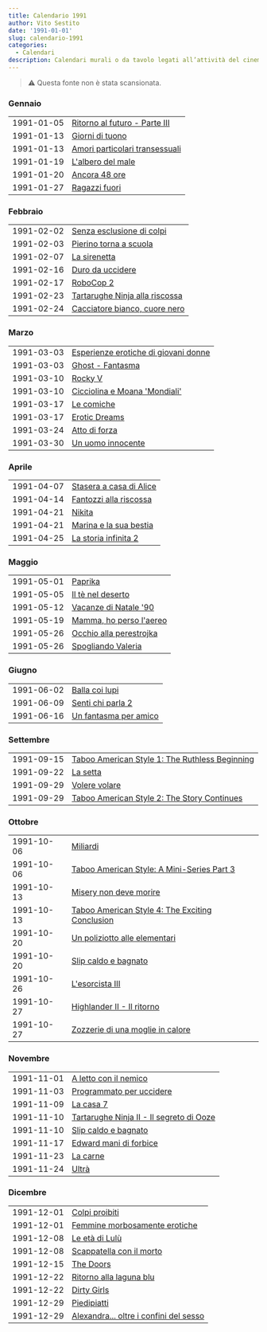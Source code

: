 ```yaml
---
title: Calendario 1991
author: Vito Sestito
date: '1991-01-01'
slug: calendario-1991
categories:
  - Calendari
description: Calendari murali o da tavolo legati all’attività del cinema. Indicano la data di proiezione e il titolo dei film, insieme agli incassi registrati.
---
```



> ⚠️ Questa fonte non è stata scansionata.





### Gennaio


|           |                               |
|:----------|:------------------------------|
|1991-01-05 |[Ritorno al futuro - Parte III](https://www.imdb.com/title/tt0099088/)|
|1991-01-13 |[Giorni di tuono](https://www.imdb.com/title/tt0099371/)|
|1991-01-13 |[Amori particolari transessuali](https://www.imdb.com/title/tt2321179/)|
|1991-01-19 |[L'albero del male](https://www.imdb.com/title/tt0099710/)|
|1991-01-20 |[Ancora 48 ore](https://www.imdb.com/title/tt0099044/)|
|1991-01-27 |[Ragazzi fuori](https://www.imdb.com/title/tt0100454/)|

### Febbraio


|           |                               |
|:----------|:------------------------------|
|1991-02-02 |[Senza esclusione di colpi](https://www.imdb.com/title/tt0092675/)|
|1991-02-03 |[Pierino torna a scuola](https://www.imdb.com/title/tt0100365/)|
|1991-02-07 |[La sirenetta](https://www.imdb.com/title/tt0097757/)|
|1991-02-16 |[Duro da uccidere](https://www.imdb.com/title/tt0099739/)|
|1991-02-17 |[RoboCop 2](https://www.imdb.com/title/tt0100502/)|
|1991-02-23 |[Tartarughe Ninja alla riscossa](https://www.imdb.com/title/tt0100758/)|
|1991-02-24 |[Cacciatore bianco, cuore nero](https://www.imdb.com/title/tt0100928/)|

### Marzo


|           |                                     |
|:----------|:------------------------------------|
|1991-03-03 |[Esperienze erotiche di giovani donne](https://www.imdb.com/title/tt0068989/)|
|1991-03-03 |[Ghost - Fantasma](https://www.imdb.com/title/tt0099653/)|
|1991-03-10 |[Rocky V](https://www.imdb.com/title/tt0100507/)|
|1991-03-10 |[Cicciolina e Moana 'Mondiali'](https://www.imdb.com/title/tt0099267/)|
|1991-03-17 |[Le comiche](https://www.imdb.com/title/tt0099293/)|
|1991-03-17 |[Erotic Dreams](https://www.imdb.com/title/tt0129909/)|
|1991-03-24 |[Atto di forza](https://www.imdb.com/title/tt0100802/)|
|1991-03-30 |[Un uomo innocente](https://www.imdb.com/title/tt0097579/)|

### Aprile


|           |                        |
|:----------|:-----------------------|
|1991-04-07 |[Stasera a casa di Alice](https://www.imdb.com/title/tt0100683/)|
|1991-04-14 |[Fantozzi alla riscossa](https://www.imdb.com/title/tt0099545/)|
|1991-04-21 |[Nikita](https://www.imdb.com/title/tt0100263/)|
|1991-04-21 |[Marina e la sua bestia](https://www.imdb.com/title/tt0390227/)|
|1991-04-25 |[La storia infinita 2](https://www.imdb.com/title/tt0100240/)|

### Maggio


|           |                        |
|:----------|:-----------------------|
|1991-05-01 |[Paprika](https://www.imdb.com/title/tt0098063/)|
|1991-05-05 |[Il tè nel deserto](https://www.imdb.com/title/tt0100594/)|
|1991-05-12 |[Vacanze di Natale '90](https://www.imdb.com/title/tt0129511/)|
|1991-05-19 |[Mamma, ho perso l'aereo](https://www.imdb.com/title/tt0099785/)|
|1991-05-26 |[Occhio alla perestrojka](https://www.imdb.com/title/tt0129271/)|
|1991-05-26 |[Spogliando Valeria](https://www.imdb.com/title/tt0096959/)|

### Giugno


|           |                      |
|:----------|:---------------------|
|1991-06-02 |[Balla coi lupi](https://www.imdb.com/title/tt0099348/)|
|1991-06-09 |[Senti chi parla 2](https://www.imdb.com/title/tt0100050/)|
|1991-06-16 |[Un fantasma per amico](https://www.imdb.com/title/tt0099750/)|

### Settembre


|           |                                               |
|:----------|:----------------------------------------------|
|1991-09-15 |[Taboo American Style 1: The Ruthless Beginning](https://www.imdb.com/title/tt0128683/)|
|1991-09-22 |[La setta](https://www.imdb.com/title/tt0100581/)|
|1991-09-29 |[Volere volare](https://www.imdb.com/title/tt0103223/)|
|1991-09-29 |[Taboo American Style 2: The Story Continues](https://www.imdb.com/title/tt0128684/)|

### Ottobre


|           |                                                |
|:----------|:-----------------------------------------------|
|1991-10-06 |[Miliardi](https://www.imdb.com/title/tt0102445/)|
|1991-10-06 |[Taboo American Style: A Mini-Series Part 3](https://www.imdb.com/title/tt0128685/)|
|1991-10-13 |[Misery non deve morire](https://www.imdb.com/title/tt0100157/)|
|1991-10-13 |[Taboo American Style 4: The Exciting Conclusion](https://www.imdb.com/title/tt0128686/)|
|1991-10-20 |[Un poliziotto alle elementari](https://www.imdb.com/title/tt0099938/)|
|1991-10-20 |[Slip caldo e bagnato](https://www.imdb.com/title/tt32851729/)|
|1991-10-26 |[L'esorcista III](https://www.imdb.com/title/tt0099528/)|
|1991-10-27 |[Highlander II - Il ritorno](https://www.imdb.com/title/tt0102034/)|
|1991-10-27 |[Zozzerie di una moglie in calore](https://www.imdb.com/title/tt0201365/)|

### Novembre


|           |                                         |
|:----------|:----------------------------------------|
|1991-11-01 |[A letto con il nemico](https://www.imdb.com/title/tt0102945/)|
|1991-11-03 |[Programmato per uccidere](https://www.imdb.com/title/tt0100114/)|
|1991-11-09 |[La casa 7](https://www.imdb.com/title/tt0097527/)|
|1991-11-10 |[Tartarughe Ninja II - Il segreto di Ooze](https://www.imdb.com/title/tt0103060/)|
|1991-11-10 |[Slip caldo e bagnato](https://www.imdb.com/title/tt32851729/)|
|1991-11-17 |[Edward mani di forbice](https://www.imdb.com/title/tt0099487/)|
|1991-11-23 |[La carne](https://www.imdb.com/title/tt0101548/)|
|1991-11-24 |[Ultrà](https://www.imdb.com/title/tt0100835/)|

### Dicembre


|           |                                       |
|:----------|:--------------------------------------|
|1991-12-01 |[Colpi proibiti](https://www.imdb.com/title/tt0099385/)|
|1991-12-01 |[Femmine morbosamente erotiche](https://www.imdb.com/title/tt1399938/)|
|1991-12-08 |[Le età di Lulù](https://www.imdb.com/title/tt0099484/)|
|1991-12-08 |[Scappatella con il morto](https://www.imdb.com/title/tt0100611/)|
|1991-12-15 |[The Doors](https://www.imdb.com/title/tt0101761/)|
|1991-12-22 |[Ritorno alla laguna blu](https://www.imdb.com/title/tt0102782/)|
|1991-12-22 |[Dirty Girls](https://www.imdb.com/title/tt14993278/)|
|1991-12-29 |[Piedipiatti](https://www.imdb.com/title/tt0102668/)|
|1991-12-29 |[Alexandra... oltre i confini del sesso](https://www.imdb.com/title/tt0196326/)|


